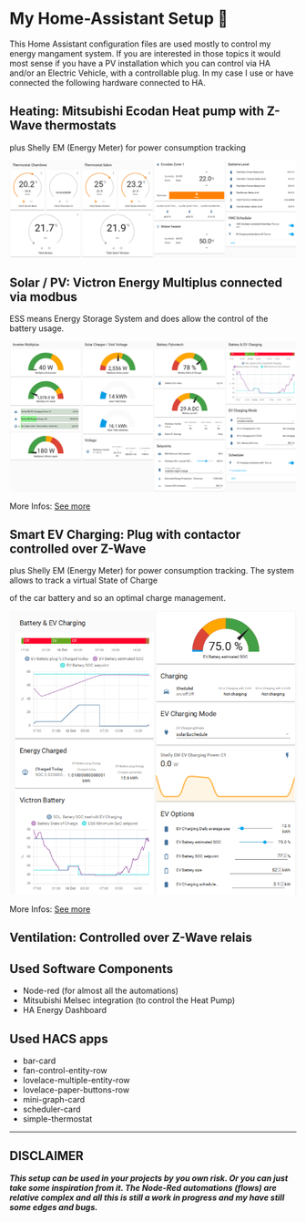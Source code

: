 My Home-Assistant Setup 🚀️
============================

This Home Assistant configuration files are used mostly to control my energy mangament system.
If you are interested in those topics it would most sense if you have a PV installation which you can control via HA and/or
an Electric Vehicle, with a controllable plug.
In my case I use or have connected the following hardware connected to HA.

Heating: Mitsubishi Ecodan Heat pump with Z-Wave thermostats
------------------------------------------------------------

plus Shelly EM (Energy Meter) for power consumption tracking

![image.png](./assets/image.png)

Solar / PV: Victron Energy Multiplus connected via modbus
---------------------------------------------------------

ESS means Energy Storage System and does allow the control of the battery usage.

![image.png](./assets/1634569048209-image.png)

More Infos: [See more](docs/victron-pv-soc-control.md)

Smart EV Charging: Plug with contactor controlled over Z-Wave
-------------------------------------------------------------

plus Shelly EM (Energy Meter) for power consumption tracking. The system allows to track a virtual State of Charge

of the car battery and so an optimal charge management.

![image.png](./assets/1634569192981-image.png)

More Infos: [See more](docs/smart-ev-charging.md)

Ventilation: Controlled over Z-Wave relais
------------------------------------------

## Used Software Components

- Node-red (for almost all the automations)
- Mitsubishi Melsec integration (to control the Heat Pump)
- HA Energy Dashboard

## Used HACS apps

- bar-card
- fan-control-entity-row
- lovelace-multiple-entity-row
- lovelace-paper-buttons-row
- mini-graph-card
- scheduler-card
- simple-thermostat

---

DISCLAIMER
----------

***This setup  can be used in your projects by you own risk. Or you can just take some inspiration from it.
The Node-Red automations (flows) are relative complex and all this is still a work in progress and my have still some edges and bugs.***
